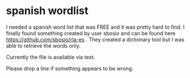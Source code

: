 # spanish wordlist

I needed a spanish word list that was FREE and it was pretty hard to find. I finally found something created by user sbosio and can be found here https://github.com/sbosio/rla-es . They created a dictionary tool but I was able to retrieve the words only.

Currently the file is available via text.

Please drop a line if something appears to be wrong.
